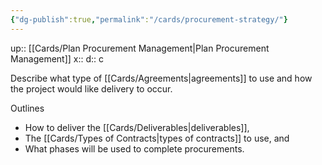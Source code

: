 ```yaml
---
{"dg-publish":true,"permalink":"/cards/procurement-strategy/"}
---
```


up:: [[Cards/Plan Procurement Management\|Plan Procurement Management]] 
x:: 
d:: c

Describe what type of [[Cards/Agreements\|agreements]] to use and how the project would like delivery to occur.

Outlines 
- How to deliver the [[Cards/Deliverables\|deliverables]], 
- The [[Cards/Types of Contracts\|types of contracts]] to use, and 
- What phases will be used to complete procurements.